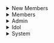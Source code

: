 
<details>
<summary>New Members</summary>


</details>


<details>
<summary>Members</summary>

### Member updates credit card information

Alex will login to their profile. Alex will navigate to their settings page on their personal profile. Member will choose change credit card button. System will prompt user with text boxes to enter new credit card information. User will enter name of card. User will enter card number. User will enter expiration date. User will enter CVV. Alex will hit the submit form button. Credit card will then be verified to make sure it is valid. System will send this to the database to update the current credit card information with this information. Credit card information updates.

### Member Confirms Tri-Monthly Credit Card Charge

System will tell the credit card software it is time to charge Alex. Credit card system will charge member a random amount between $0.20 and $0.40. System will send automated email at specified time period telling member to validate the charge made to their account. Email will include a link that will direct the user to the page to enter the amount charged. System will start a timer for 3 days. Alex will login to their personal bank account and check for the charge from Members Only. Alex will click link provided in email. Alex will be redirected to the webpage with a form where they can enter the amount they were charged by the system. Alex will fill in the text box with that amount. Alex will hit the “Submit form” button. Webserver will receive this information and back end services will process it. System will compare this amount to the amount that was charged. If right, member will be directed back to the Members Only home page. If wrong, member will be blocked out of Members Only until they enter the right amount.

### Member does not enter the amount in time

Alex doesn’t enter amount in time and is blocked from account. When Alex tries to access Members Only, they will be directed to a page telling them to send another charge. System tells credit card system to send another charge between $0.20 and $0.40. Credits card system sends another random charge. System sends Alex another email. System starts a timer for 3 days. Alex logs into their bank account and sees the charge from Members Only. Alex clicks button on email and is redirected to Members Only. Alex enters amount in and is either allowed back to website or entered the wrong amount.<br>

### Member posts a status update on personal profile.

Alex will click an option on their profile page that reads “create new post”. Alex will type URL, and can add any additional text to the post. tinyURL generator will shorten the URL given. Alex will hit “post”. The webserver will receive the request send it to the backend. Backend will process the request and post Alex link to their profile feed. Backend services will send the link to the database to store it as something Alex is interested in for potential future advertisement reasons.<br>

### Member leaves comment on friend’s status.

Alex will see their friend’s status on their profile feed. Alex will click the comment button that appears on the bottom of their friend’s post. The Webserver will get the request and pop up a text box overlay on the website. Alex will leave a comment, then hit “Post”. The Webserver will receive the request and send it to the backend services. Backend services will add it to the friend’s comment section on their post. <br>

### Member invites a non-member to Members Only so that they can enjoy Members Only with them

Alex navigates to the “Invite New Member” button on their profile page. On this page, Alex will fill in new members email address. Webserver will receive this information and pass it to the backend. Backend will save new members email to database. Backend will tell email system to send a new invitation email. New invitation email will be sent to new member. System will start a timer for 3 days.

### New Member Accepts Offer

Alex will gain points. Webserver will receive this information and send it to the backend. Backend will add that many points to Alex’s point system.

### New member declines offer/timer runs out

Alex loses points. Webserver will receive this information and send it to the backend. Backend will subtract that many points from Alex’s point system.

### New Member Signes up with a Special Code

Alex goes to Members Only website. Alex clicks “create account with Special Code” button. Alex is redirected to new page with a text box asking for the code. Alex types in that code. Code is processed by the webserver and sent to the back end. Back end compares that code to a code that was created for a special event (concert, large show). Alex is redirected to a page to signs up (see above).<br>

### Member posts photo to profile.

Alex will choose “Post Photo” on their profile feed. Alex can navigate their device for the photo they wish to submit. Alex can then add any additional text to the post that they wish. Alex will then hit submit. The Web Server will receive the request and send it to backend services. Backend services will process and post the request. Backend will save image to database. Admins can use saved image for their own purposes. <br>

### Member removes/applies filter to photo.  

Alex will go through the post a photo process, except immediately after they choose their photo they will be given the option to apply a filter. Alex will scroll through various premade filters available on Members Only. Alex will choose a filter that will be applied to their photo. The post photo process then continues from here.

### Member removes filter

Alex navigated to profile page and clicks on the photo they wish to remove the filter on. Alex chooses “options”. Alex chooses remove filters. The filters will then be removed from the photo. Alex will then be prompted to confirm their changes. Alex will click “Confirm”. Request will be sent to the web server. Web server will send it to backend. Backend services will replace that photo with the originally posted photo.

### Member Adds Sponsored Content

Alex will follow the posting photos process. Alex will then click add content. Alex can choose any of the items and place them anywhere in their photo using a drag and drop method. Alex will choose to submit their altered photo. The Web Server will receive the request and send it to backend services. Backend services will process and post the request. Backend will save image to database. Admins can access image and add/delete content as they please.

### Member Removes Sponsored Content

Alex will go to their photo with added content. Alex will select options and be given an option to remove content from the photo. Alex will be shown what is added content in their photo such that they can navigate to it and choose to remove it. Alex will submit their changes. The Web Server will receive the request and send it to backend services. Backend services will process and post the request. Backend services will save image to the database. Admins can use image to add/remove/etc. Original poster will not be able to see these changes. 

### Member Logs in to Members Only

Johnson wants to login in to Members Only and check his feed. To do this, Johnson will navigate to the Members Only homepage, which includes a login for existing users form. Johnson will enter his email address and password associated with his Members Only account. Johnson will then select LOGIN at the bottom of the form. If his email and password are correct, he will then be redirected to his Members Only feed. 

### Member Forgets Password or Inputs Invalid Password

Johnson wants to login to Members Only, but he is stuck at the login form on the homepage of the site because he has forgotten the correct password associated with his account. Johnson will then select a link that says, “Forgot Password”. This will redirect him to a different form on the Members Only site where he will fill out his email and several other details associated with his account such as his name. Johnson will then be sent an email that sends him a new temporary password to login to his account. Johnson can then reset his password once he logs back into his account and accesses his settings. 

### MEMBER FORGOT EMAIL / INPUTS INVALID EMAIL

Johnson directs himself to the Members Only homepage and tries to login to his account. However, Johnson has somehow forgotten the email associated with his Members Only account. After entering his information, Johnson will click submit. The system will receive the email and attempt to verify who Johnson is, however because it is the incorrect email Johnson will be denied access to Members Only until he can recall the correct email address associated with his account. 

### Member Changes Password

Larry wants to change his password, either for security reasons or because he just logged in with a temporary password because he forgot his previous one. Larry will navigate to the SETTINGS portion of his account after immediately logging in. Larry will then navigate and choose the CHANGE PASSWORD option. Larry will be brought to a separate, private form where he will be prompted to enter a new password. After entering the new password, Larry will be prompted to enter it a second time as to confirm the password and eliminate the possibility of any typos. Larry will then click CONFIRM and the system will verify that the passwords are identical. If they are, then Larry will be redirected back to his Members Only feed. Otherwise, Larry will be prompted to enter and reenter the new password again until he successfully enters the same password twice. 

### Member Changes Visibility Settings 

Danny wants to hide his activity from non-followers on Members Only. To do this, Danny will go to his personal page and access the SETTINGS portion of the page. Danny will then navigate to the toggle button which allows them to switch between a privatized and un-privatized profile. Since Danny wants to privatize his page, he will select this toggle button to the on setting, effectively hiding his activity from non-followers. 

### Member Blocks a Follower

Syed wants to block one of his followers that ruining his experience on Members Only. Syed will go to their Members Only personal page. Syed will then go to their followers list and navigate to the person they are concerned about. Syed will then choose to block this follower, which will disallow them from seeing any of Syed’s information, status updates, posted pictures, or any of Syed’s activities on the site. 

### Member Reports Another Member

Phil wants to report another member on Members Only for an offensive action. Phil will go to his personal page and access his followers list, navigating to the person he is concerned with. Phil will then choose the option to report this follower. Phil will then be redirected to a report issue page that contains a form where he will enter the member’s name he is concerned with and other details about why they are being reported. After filling out the form, Phil will click SUBMIT, sending the form to the Web Server. This information will then be redirected to Admins so that they can review the report and decide any further action. 


</details>


<details>
<summary>Admin</summary>


</details>



<details>
<summary>Idol</summary>



</details>


<details>
<summary>System</summary>


</details>
